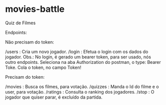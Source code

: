 # movies-battle
Quiz de Filmes

Endpoints:

Não precisam do token:

/users : Cria um novo jogador.
/login : Efetua o login com os dados do jogador.
         Obs.: No login, é gerado um bearer token, para ser usado, nós outro endpoints.
         Seleciona na aba Authorization do postman, o type: Bearer Toke. Cola o token, no campo Token!

Precisam do token:

/movies : Busca os filmes, para votação.
/quizzes : Manda o Id do filme e o user, para votação.
/ratings : Consulta o ranking dos jogadores.
/stop : O jogador que quiser parar, é excluído da partida.
